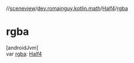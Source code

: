 //[sceneview](../../../index.md)/[dev.romainguy.kotlin.math](../index.md)/[Half4](index.md)/[rgba](rgba.md)

# rgba

[androidJvm]\
var [rgba](rgba.md): [Half4](index.md)
